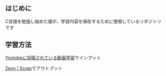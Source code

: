## はじめに
C言語を勉強し始めた僕が、学習内容を保存するために使用しているリポジトリです

## 学習方法
[Youtubeに投稿されている動画学習](https://youtube.com/playlist?list=PLZPZq0r_RZOOzY_vR4zJM32SqsSInGMwe&si=lID1iL_oe6ULesEu)でインプット

[Zenn | Scrap](https://zenn.dev/nka21/scraps/e4e7e7c5dbe46a)でアウトプット
